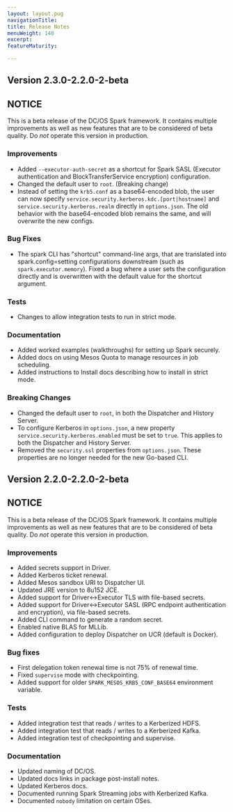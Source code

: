 ```yaml
---
layout: layout.pug
navigationTitle: 
title: Release Notes
menuWeight: 140
excerpt:
featureMaturity:

---
```


<!-- This source repo for this topic is https://github.com/mesosphere/dcos-commons -->


## Version 2.3.0-2.2.0-2-beta

## NOTICE

This is a beta release of the DC/OS Spark framework. It contains multiple improvements as well as new features that are to be considered of beta quality. Do _not_ operate this version in production.

### Improvements
- Added `--executor-auth-secret` as a shortcut for Spark SASL (Executor authentication and BlockTransferService encryption) configuration.
- Changed the default user to `root`. (Breaking change)
- Instead of setting the `krb5.conf` as a base64-encoded blob, the user can now specify `service.security.kerberos.kdc.[port|hostname]` and `service.security.kerberos.realm` directly in `options.json`. The old behavior with the base64-encoded blob remains the same, and will overwrite the new configs.

### Bug Fixes
- The spark CLI has "shortcut" command-line args, that are translated into spark.config=setting configurations downstream (such as `spark.executor.memory`). Fixed a bug where a user sets the configuration directly and is overwritten with the default value for the shortcut argument.

### Tests
- Changes to allow integration tests to run in strict mode.

### Documentation
- Added worked examples (walkthroughs) for setting up Spark securely.
- Added docs on using Mesos Quota to manage resources in job scheduling.
- Added instructions to Install docs describing how to install in strict mode.

### Breaking Changes
- Changed the default user to `root`, in both the Dispatcher and History Server.
- To configure Kerberos in `options.json`, a new property `service.security.kerberos.enabled` must be set to `true`. This applies to both the Dispatcher and History Server.
- Removed the `security.ssl` properties from `options.json`. These properties are no longer needed for the new Go-based CLI.

## Version 2.2.0-2.2.0-2-beta

## NOTICE

This is a beta release of the DC/OS Spark framework. It contains multiple improvements as well as new features that are to be considered of beta quality. Do _not_ operate this version in production.

### Improvements
* Added secrets support in Driver.
* Added Kerberos ticket renewal.
* Added Mesos sandbox URI to Dispatcher UI.
* Updated JRE version to 8u152 JCE.
* Added support for Driver<->Executor TLS with file-based secrets.
* Added support for Driver<->Executor SASL (RPC endpoint authentication and encryption), via file-based secrets.
* Added CLI command to generate a random secret.
* Enabled native BLAS for MLLib.
* Added configuration to deploy Dispatcher on UCR (default is Docker).

### Bug fixes
* First delegation token renewal time is not 75% of renewal time.
* Fixed `supervise` mode with checkpointing.
* Added support for older `SPARK_MESOS_KRB5_CONF_BASE64` environment variable.

### Tests
* Added integration test that reads / writes to a Kerberized HDFS.
* Added integration test that reads / writes to a Kerberized Kafka.
* Added integration test of checkpointing and supervise.

### Documentation
* Updated naming of DC/OS.
* Updated docs links in package post-install notes.
* Updated Kerberos docs. 
* Documented running Spark Streaming jobs with Kerberized Kafka.
* Documented `nobody` limitation on certain OSes.

